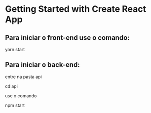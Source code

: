 # Getting Started with Create React App


## Para iniciar o front-end use o comando:

yarn start


## Para iniciar o back-end:

entre na pasta api

cd api

use o comando

npm start

